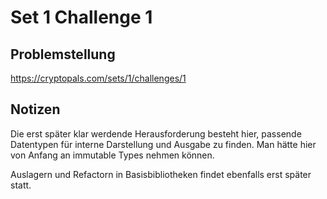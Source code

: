 
# Set 1 Challenge 1

## Problemstellung

https://cryptopals.com/sets/1/challenges/1

## Notizen

Die erst später klar werdende Herausforderung besteht hier, passende Datentypen für interne Darstellung und Ausgabe zu finden.
Man hätte hier von Anfang an immutable Types nehmen können.

Auslagern und Refactorn in Basisbibliotheken findet ebenfalls erst später statt. 
